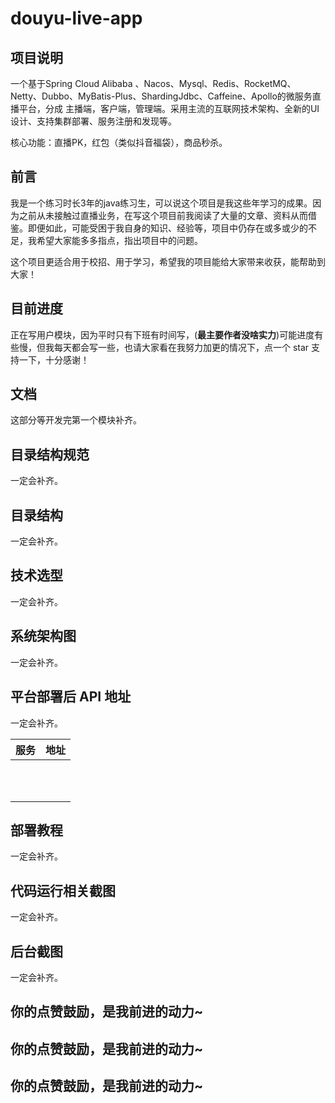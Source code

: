 # douyu-live-app
## 项目说明

一个基于Spring Cloud Alibaba 、Nacos、Mysql、Redis、RocketMQ、Netty、Dubbo、MyBatis-Plus、ShardingJdbc、Caffeine、Apollo的微服务直播平台，分成 主播端，客户端，管理端。采用主流的互联网技术架构、全新的UI设计、支持集群部署、服务注册和发现等。

核心功能：直播PK，红包（类似抖音福袋），商品秒杀。

## 前言

我是一个练习时长3年的java练习生，可以说这个项目是我这些年学习的成果。因为之前从未接触过直播业务，在写这个项目前我阅读了大量的文章、资料从而借鉴。即便如此，可能受困于我自身的知识、经验等，项目中仍存在或多或少的不足，我希望大家能多多指点，指出项目中的问题。

这个项目更适合用于校招、用于学习，希望我的项目能给大家带来收获，能帮助到大家！

## 目前进度

正在写用户模块，因为平时只有下班有时间写，(**最主要作者没啥实力**)可能进度有些慢，但我每天都会写一些，也请大家看在我努力加更的情况下，点一个 star 支持一下，十分感谢！

## 文档

这部分等开发完第一个模块补齐。

## 目录结构规范

一定会补齐。

## 目录结构

一定会补齐。

## 技术选型

一定会补齐。

## 系统架构图

一定会补齐。

## 平台部署后 API 地址

一定会补齐。

| 服务 | 地址 |
| ---- | ---- |
|      |      |
|      |      |
|      |      |
|      |      |
|      |      |
|      |      |
|      |      |
|      |      |
|      |      |
|      |      |
|      |      |



## 部署教程

一定会补齐。

## 代码运行相关截图

一定会补齐。

## 后台截图

一定会补齐。

## 你的点赞鼓励，是我前进的动力~

## 你的点赞鼓励，是我前进的动力~

## 你的点赞鼓励，是我前进的动力~

## 

